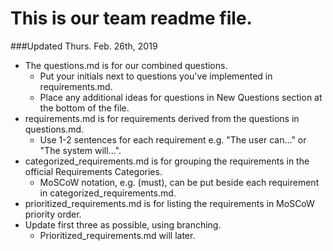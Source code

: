# This is our team readme file.
###Updated Thurs. Feb. 26th, 2019
* The questions.md is for our combined questions.
   * Put your initials next to questions you've implemented in requirements.md.
   * Place any additional ideas for questions in New Questions section at the bottom of the file.
* requirements.md is for requirements derived from the questions in questions.md.
   * Use 1-2 sentences for each requirement e.g. "The user can..." or "The system will...".
* categorized_requirements.md is for grouping the requirements in the official Requirements Categories.
  * MoSCoW notation, e.g. (must), can be put beside each requirement in categorized_requirements.md.
* prioritized_requirements.md is for listing the requirements in MoSCoW priority order.
* Update first three as possible, using branching.
   * Prioritized_requirements.md will later.
